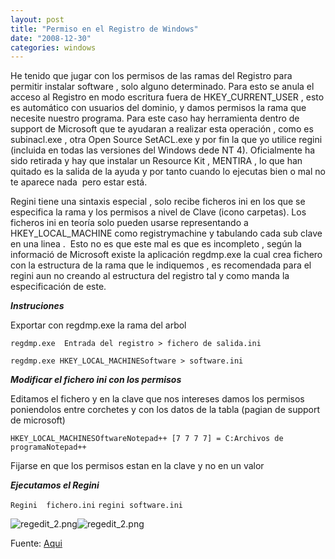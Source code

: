 ```yaml
---
layout: post
title: "Permiso en el Registro de Windows"
date: "2008-12-30"
categories: windows
---
```


He tenido que jugar con los permisos de las ramas del Registro para permitir instalar software , solo alguno determinado. Para esto se anula el acceso al Registro en modo escritura fuera de HKEY\_CURRENT\_USER , esto es automático con usuarios del dominio, y damos permisos la rama que necesite nuestro programa. Para este caso hay herramienta dentro de support de Microsoft que te ayudaran a realizar esta operación , como es subinacl.exe , otra Open Source SetACL.exe y por fin la que yo utilice regini (incluida en todas las versiones del Windows dede NT 4). Oficialmente ha sido retirada y hay que instalar un Resource Kit , MENTIRA , lo que han quitado es la salida de la ayuda y por tanto cuando lo ejecutas bien o mal no te aparece nada  pero estar está.

Regini tiene una sintaxis especial , solo recibe ficheros ini en los que se especifica la rama y los permisos a nivel de Clave (icono carpetas). Los ficheros ini en teoría solo pueden usarse representando a HKEY\_LOCAL\_MACHINE como registrymachine y tabulando cada sub clave en una linea .  Esto no es que este mal es que es incompleto , según la informació de Microsoft existe la aplicación regdmp.exe la cual crea fichero con la estructura de la rama que le indiquemos , es recomendada para el regini aun no creando al estructura del registro tal y como manda la especificación de este.

_**Instruciones**_

Exportar con regdmp.exe la rama del arbol

`regdmp.exe  Entrada del registro > fichero de salida.ini`

`regdmp.exe HKEY_LOCAL_MACHINESoftware > software.ini`

_**Modificar el fichero ini con los permisos**_

Editamos el fichero y en la clave que nos intereses damos los permisos poniendolos entre corchetes y con los datos de la tabla (pagian de support de microsoft)

`HKEY_LOCAL_MACHINESOftwareNotepad++ [7 7 7 7] = C:Archivos de programaNotepad++`

Fijarse en que los permisos estan en la clave y no en un valor

_**Ejecutamos el Regini**_

`Regini  fichero.ini` `regini software.ini`

![regedit_2.png](images/regedit_1.png)![regedit_2.png](images/regedit_2.png)

Fuente: [Aqui](https://support.microsoft.com/kb/237607)
